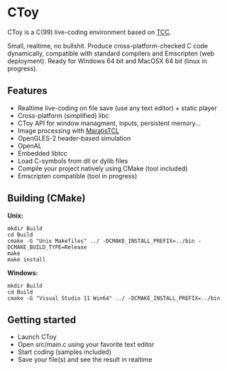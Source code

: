 CToy
====

CToy is a C(99) live-coding environment based on [TCC](http://bellard.org/tcc/).

Small, realtime, no bullshit. Produce cross-platform-checked C code dynamically, compatible with standard compilers and Emscripten (web deployment). Ready for Windows 64 bit and MacOSX 64 bit (linux in progress).

Features
--------

* Realtime live-coding on file save (use any text editor) + static player
* Cross-platform (simplified) libc
* CToy API for window managment, inputs, persistent memory...
* Image processing with [MaratisTCL](https://github.com/anael-seghezzi/Maratis-Tiny-C-library)
* OpenGLES-2 header-based simulation
* OpenAL
* Embedded libtcc
* Load C-symbols from dll or dylib files
* Compile your project natively using CMake (tool included)
* Emscripten compatible (tool in progress)

Building (CMake)
----------------

**Unix:**

    mkdir Build
    cd Build
    cmake -G "Unix Makefiles" ../ -DCMAKE_INSTALL_PREFIX=../bin -DCMAKE_BUILD_TYPE=Release
    make
    make install

**Windows:**

    mkdir Build
    cd Build
    cmake -G "Visual Studio 11 Win64" ../ -DCMAKE_INSTALL_PREFIX=../bin

Getting started
---------------

- Launch CToy
- Open src/main.c using your favorite text editor
- Start coding (samples included)
- Save your file(s) and see the result in realtime
